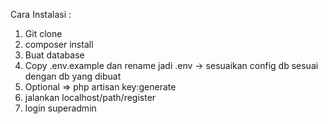 Cara Instalasi :

1. Git clone
2. composer install 
3. Buat database
4. Copy .env.example dan rename jadi .env -> sesuaikan config db sesuai dengan db yang dibuat
5. Optional => php artisan key:generate
6. jalankan localhost/path/register
7. login superadmin